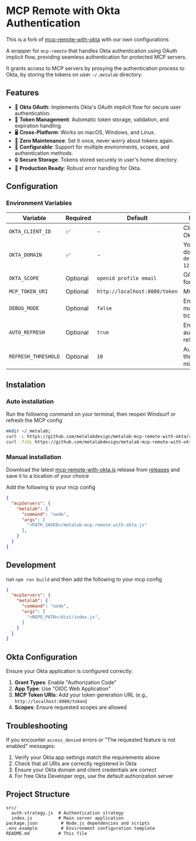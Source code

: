 # MCP Remote with Okta Authentication

This is a fork of [mcp-remote-with-okta](https://github.com/adobe-rnd/mcp-remote-with-okta) with our own configurations

A wrapper for `mcp-remote` that handles Okta authentication using OAuth implicit flow, providing seamless authentication for protected MCP servers.

It grants access to MCP servers by proxying the authentication process to Okta, by storing the tokens on user `~/.metalab` directory.

## Features

- 🔐 **Okta OAuth**: Implements Okta's OAuth implicit flow for secure user authentication.
- 🔄 **Token Management**: Automatic token storage, validation, and expiration handling.
- 🖥️ **Cross-Platform**: Works on macOS, Windows, and Linux.
- 🚀 **Zero Maintenance**: Set it once, never worry about tokens again.
- 🔧 **Configurable**: Support for multiple environments, scopes, and authentication methods.
- 🔒 **Secure Storage**: Tokens stored securely in user's home directory.
- 🎯 **Production Ready**: Robust error handling for Okta.

## Configuration

### Environment Variables

| Variable | Required | Default | Description |
|----------|----------|---------|-------------|
| `OKTA_CLIENT_ID` | ✅ | - | Client ID for Okta |
| `OKTA_DOMAIN` | ✅ | - | Your Okta domain (e.g., `dev-12345.okta.com`) |
| `OKTA_SCOPE` | Optional | `openid profile email` | OAuth scope for Okta |
| `MCP_TOKEN_URI` | Optional | `http://localhost:8080/token` | MCP token URL |
| `DEBUG_MODE` | Optional | `false` | Enable debug mode for troubleshooting |
| `AUTO_REFRESH` | Optional | `true` | Enable automatic token refresh |
| `REFRESH_THRESHOLD` | Optional | `10` | Auto-refresh threshold in minutes |

## Instalation

### Auto installation

Run the following command on your terminal, then reopen Windsurf or refresh the MCP config

```bash
mkdir ~/.metalab;
curl -L https://github.com/metalabdesign/metalab-mcp-remote-with-okta/releases/latest/download/metalab-mcp-remote-with-okta.js -o ~/.metalab/metalab-mcp-remote-with-okta.js
curl -fsSL https://github.com/metalabdesign/metalab-mcp-remote-with-okta/releases/latest/download/install.js | node
```

### Manual installation

Download the latest [mcp-remote-with-okta.js](https://github.com/metalabdesign/metalab-mcp-remote-with-okta/releases/latest/download/metalab-mcp-remote-with-okta.js) release from [releases](https://github.com/metalabdesign/metalab-mcp-remote-with-okta/releases) and save it to a location of your choice

Add the following to your mcp config

```json
{
  "mcpServers": {
    "metalab": {
      "command": "node",
      "args": [
        "<PATH_SAVED>/metalab-mcp-remote-with-okta.js"
      ],
    }
  }
}
```

## Development

run `npm run build` and then add the following to your mcp config

```json
{
  "mcpServers": {
    "metalab": {
      "command": "node",
      "args": [
        "<REPO_PATH>/dist/index.js",
      ]
    }
  }
}
```


## Okta Configuration

Ensure your Okta application is configured correctly:

1. **Grant Types**: Enable "Authorization Code"
2. **App Type**: Use "OIDC Web Application"
3. **MCP Token URIs**: Add your token generation URL (e.g., `http://localhost:8080/token`)
4. **Scopes**: Ensure requested scopes are allowed

## Troubleshooting

If you encounter `access_denied` errors or "The requested feature is not enabled" messages:

1. Verify your Okta app settings match the requirements above
2. Check that all URIs are correctly registered in Okta
3. Ensure your Okta domain and client credentials are correct
4. For free Okta Developer orgs, use the default authorization server

## Project Structure

```
src/
  auth-strategy.js  # Authentication strategy
  index.js          # Main server application
package.json         # Node.js dependencies and scripts
.env.example         # Environment configuration template
README.md           # This file
```

